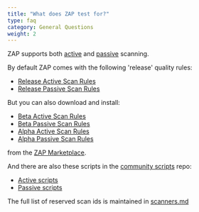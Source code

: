 ```yaml
---
title: "What does ZAP test for?"
type: faq
category: General Questions
weight: 2
---
```


ZAP supports both [active](/docs/desktop/start/features/ascan/) and [passive](/docs/desktop/start/features/pscan/) scanning.

By default ZAP comes with the following 'release' quality rules:

  * [Release Active Scan Rules](/docs/desktop/addons/active-scan-rules/)
  * [Release Passive Scan Rules](/docs/desktop/addons/passive-scan-rules/)

But you can also download and install:

  * [Beta Active Scan Rules](/docs/desktop/addons/active-scan-rules-beta/)
  * [Beta Passive Scan Rules](/docs/desktop/addons/passive-scan-rules-beta/)
  * [Alpha Active Scan Rules](/docs/desktop/addons/active-scan-rules-alpha/)
  * [Alpha Passive Scan Rules](/docs/desktop/addons/passive-scan-rules-alpha/)

from the [ZAP Marketplace](https://github.com/zaproxy/zap-extensions/wiki).

And there are also these scripts in the [community
scripts](https://github.com/zaproxy/community-scripts) repo:

  * [Active scripts](https://github.com/zaproxy/community-scripts/tree/master/active)
  * [Passive scripts](https://github.com/zaproxy/community-scripts/tree/master/passive)

The full list of reserved scan ids is maintained in
[scanners.md](https://github.com/zaproxy/zaproxy/blob/develop/docs/scanners.md)
